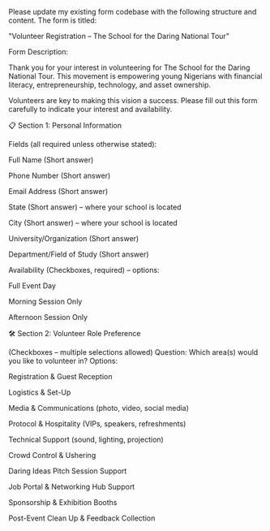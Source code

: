 Please update my existing form codebase with the following structure and content. The form is titled:

"Volunteer Registration – The School for the Daring National Tour"

Form Description:

Thank you for your interest in volunteering for The School for the Daring National Tour.
This movement is empowering young Nigerians with financial literacy, entrepreneurship, technology, and asset ownership.

Volunteers are key to making this vision a success. Please fill out this form carefully to indicate your interest and availability.

📋 Section 1: Personal Information

Fields (all required unless otherwise stated):

Full Name (Short answer)

Phone Number (Short answer)

Email Address (Short answer)

State (Short answer) – where your school is located

City (Short answer) – where your school is located

University/Organization (Short answer)

Department/Field of Study (Short answer)

Availability (Checkboxes, required) – options:

Full Event Day

Morning Session Only

Afternoon Session Only

🛠️ Section 2: Volunteer Role Preference

(Checkboxes – multiple selections allowed)
Question: Which area(s) would you like to volunteer in?
Options:

Registration & Guest Reception

Logistics & Set-Up

Media & Communications (photo, video, social media)

Protocol & Hospitality (VIPs, speakers, refreshments)

Technical Support (sound, lighting, projection)

Crowd Control & Ushering

Daring Ideas Pitch Session Support

Job Portal & Networking Hub Support

Sponsorship & Exhibition Booths

Post-Event Clean Up & Feedback Collection
